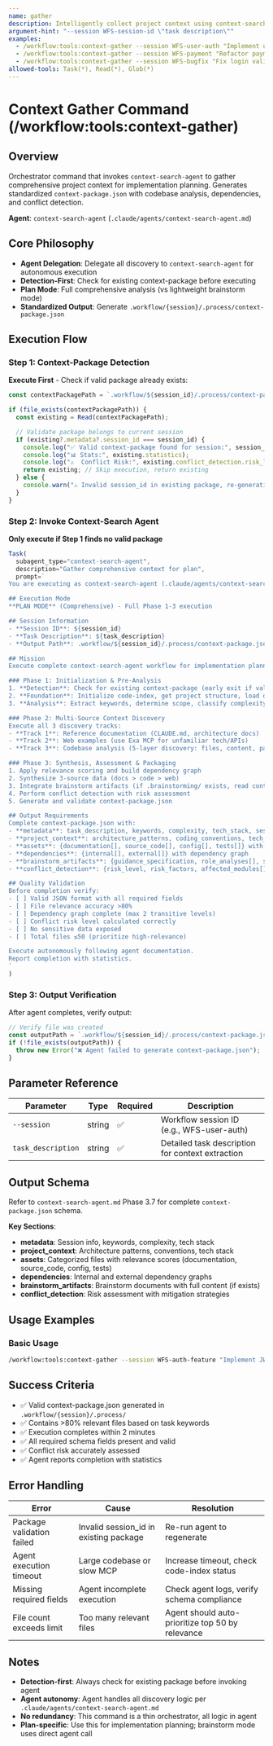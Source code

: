 ```yaml
---
name: gather
description: Intelligently collect project context using context-search-agent based on task description and package into standardized JSON
argument-hint: "--session WFS-session-id \"task description\""
examples:
  - /workflow:tools:context-gather --session WFS-user-auth "Implement user authentication system"
  - /workflow:tools:context-gather --session WFS-payment "Refactor payment module API"
  - /workflow:tools:context-gather --session WFS-bugfix "Fix login validation error"
allowed-tools: Task(*), Read(*), Glob(*)
---
```


# Context Gather Command (/workflow:tools:context-gather)

## Overview

Orchestrator command that invokes `context-search-agent` to gather comprehensive project context for implementation planning. Generates standardized `context-package.json` with codebase analysis, dependencies, and conflict detection.

**Agent**: `context-search-agent` (`.claude/agents/context-search-agent.md`)

## Core Philosophy

- **Agent Delegation**: Delegate all discovery to `context-search-agent` for autonomous execution
- **Detection-First**: Check for existing context-package before executing
- **Plan Mode**: Full comprehensive analysis (vs lightweight brainstorm mode)
- **Standardized Output**: Generate `.workflow/{session}/.process/context-package.json`

## Execution Flow

### Step 1: Context-Package Detection

**Execute First** - Check if valid package already exists:

```javascript
const contextPackagePath = `.workflow/${session_id}/.process/context-package.json`;

if (file_exists(contextPackagePath)) {
  const existing = Read(contextPackagePath);

  // Validate package belongs to current session
  if (existing?.metadata?.session_id === session_id) {
    console.log("✅ Valid context-package found for session:", session_id);
    console.log("📊 Stats:", existing.statistics);
    console.log("⚠️  Conflict Risk:", existing.conflict_detection.risk_level);
    return existing; // Skip execution, return existing
  } else {
    console.warn("⚠️ Invalid session_id in existing package, re-generating...");
  }
}
```

### Step 2: Invoke Context-Search Agent

**Only execute if Step 1 finds no valid package**

```javascript
Task(
  subagent_type="context-search-agent",
  description="Gather comprehensive context for plan",
  prompt=`
You are executing as context-search-agent (.claude/agents/context-search-agent.md).

## Execution Mode
**PLAN MODE** (Comprehensive) - Full Phase 1-3 execution

## Session Information
- **Session ID**: ${session_id}
- **Task Description**: ${task_description}
- **Output Path**: .workflow/${session_id}/.process/context-package.json

## Mission
Execute complete context-search-agent workflow for implementation planning:

### Phase 1: Initialization & Pre-Analysis
1. **Detection**: Check for existing context-package (early exit if valid)
2. **Foundation**: Initialize code-index, get project structure, load docs
3. **Analysis**: Extract keywords, determine scope, classify complexity

### Phase 2: Multi-Source Context Discovery
Execute all 3 discovery tracks:
- **Track 1**: Reference documentation (CLAUDE.md, architecture docs)
- **Track 2**: Web examples (use Exa MCP for unfamiliar tech/APIs)
- **Track 3**: Codebase analysis (5-layer discovery: files, content, patterns, deps, config/tests)

### Phase 3: Synthesis, Assessment & Packaging
1. Apply relevance scoring and build dependency graph
2. Synthesize 3-source data (docs > code > web)
3. Integrate brainstorm artifacts (if .brainstorming/ exists, read content)
4. Perform conflict detection with risk assessment
5. Generate and validate context-package.json

## Output Requirements
Complete context-package.json with:
- **metadata**: task_description, keywords, complexity, tech_stack, session_id
- **project_context**: architecture_patterns, coding_conventions, tech_stack
- **assets**: {documentation[], source_code[], config[], tests[]} with relevance scores
- **dependencies**: {internal[], external[]} with dependency graph
- **brainstorm_artifacts**: {guidance_specification, role_analyses[], synthesis_output} with content
- **conflict_detection**: {risk_level, risk_factors, affected_modules[], mitigation_strategy}

## Quality Validation
Before completion verify:
- [ ] Valid JSON format with all required fields
- [ ] File relevance accuracy >80%
- [ ] Dependency graph complete (max 2 transitive levels)
- [ ] Conflict risk level calculated correctly
- [ ] No sensitive data exposed
- [ ] Total files ≤50 (prioritize high-relevance)

Execute autonomously following agent documentation.
Report completion with statistics.
`
)
```

### Step 3: Output Verification

After agent completes, verify output:

```javascript
// Verify file was created
const outputPath = `.workflow/${session_id}/.process/context-package.json`;
if (!file_exists(outputPath)) {
  throw new Error("❌ Agent failed to generate context-package.json");
}
```

## Parameter Reference

| Parameter | Type | Required | Description |
|-----------|------|----------|-------------|
| `--session` | string | ✅ | Workflow session ID (e.g., WFS-user-auth) |
| `task_description` | string | ✅ | Detailed task description for context extraction |

## Output Schema

Refer to `context-search-agent.md` Phase 3.7 for complete `context-package.json` schema.

**Key Sections**:
- **metadata**: Session info, keywords, complexity, tech stack
- **project_context**: Architecture patterns, conventions, tech stack
- **assets**: Categorized files with relevance scores (documentation, source_code, config, tests)
- **dependencies**: Internal and external dependency graphs
- **brainstorm_artifacts**: Brainstorm documents with full content (if exists)
- **conflict_detection**: Risk assessment with mitigation strategies

## Usage Examples

### Basic Usage
```bash
/workflow:tools:context-gather --session WFS-auth-feature "Implement JWT authentication with refresh tokens"
```
## Success Criteria

- ✅ Valid context-package.json generated in `.workflow/{session}/.process/`
- ✅ Contains >80% relevant files based on task keywords
- ✅ Execution completes within 2 minutes
- ✅ All required schema fields present and valid
- ✅ Conflict risk accurately assessed
- ✅ Agent reports completion with statistics

## Error Handling

| Error | Cause | Resolution |
|-------|-------|------------|
| Package validation failed | Invalid session_id in existing package | Re-run agent to regenerate |
| Agent execution timeout | Large codebase or slow MCP | Increase timeout, check code-index status |
| Missing required fields | Agent incomplete execution | Check agent logs, verify schema compliance |
| File count exceeds limit | Too many relevant files | Agent should auto-prioritize top 50 by relevance |

## Notes

- **Detection-first**: Always check for existing package before invoking agent
- **Agent autonomy**: Agent handles all discovery logic per `.claude/agents/context-search-agent.md`
- **No redundancy**: This command is a thin orchestrator, all logic in agent
- **Plan-specific**: Use this for implementation planning; brainstorm mode uses direct agent call
